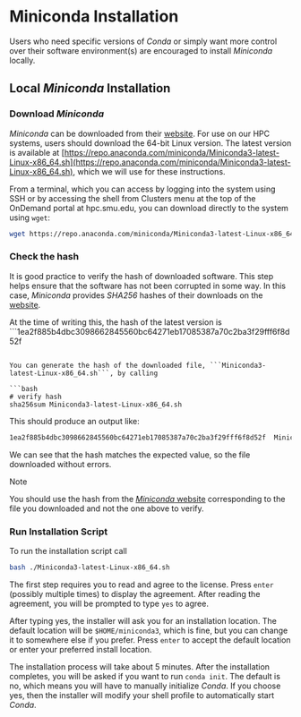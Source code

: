 # Miniconda Installation

Users who need specific versions of _Conda_ or simply want more control over their software environment(s) are encouraged to install _Miniconda_ locally.

## Local _Miniconda_ Installation

### Download _Miniconda_

_Miniconda_ can be downloaded from their [website](https://docs.conda.io/en/latest/miniconda.html). For use on our HPC systems, users should download the 64-bit Linux version. The latest version is available at [https://repo.anaconda.com/miniconda/Miniconda3-latest-Linux-x86_64.sh](https://repo.anaconda.com/miniconda/Miniconda3-latest-Linux-x86_64.sh), which we will use for these instructions.

From a terminal, which you can access by logging into the system using SSH or by accessing the shell from Clusters menu at the top of the OnDemand portal at hpc.smu.edu, you can download directly to the system using ```wget```:

```bash
wget https://repo.anaconda.com/miniconda/Miniconda3-latest-Linux-x86_64.sh
```

### Check the hash

It is good practice to verify the hash of downloaded software. This step helps ensure that the software has not been corrupted in some way. In this case, _Miniconda_ provides _SHA256_ hashes of their downloads on the [website](https://docs.conda.io/en/latest/miniconda.html).

At the time of writing this, the hash of the latest version is ```1ea2f885b4dbc3098662845560bc64271eb17085387a70c2ba3f29fff6f8d52f
```, but this will change when they release a newer version.

You can generate the hash of the downloaded file, ```Miniconda3-latest-Linux-x86_64.sh```, by calling

```bash
# verify hash
sha256sum Miniconda3-latest-Linux-x86_64.sh
```

This should produce an output like:

```bash
1ea2f885b4dbc3098662845560bc64271eb17085387a70c2ba3f29fff6f8d52f  Miniconda3-latest-Linux-x86_64.sh
```

We can see that the hash matches the expected value, so the file downloaded without errors.

>[!NOTE]
>You should use the hash from the [_Miniconda_ website](https://docs.conda.io/en/latest/miniconda.html) corresponding to the file you downloaded and not the one above to verify.

### Run Installation Script

To run the installation script call

```bash 
bash ./Miniconda3-latest-Linux-x86_64.sh 
```

The first step requires you to read and agree to the license. Press ```enter``` (possibly multiple times) to display the agreement. After reading the agreement, you will be prompted to type ```yes``` to agree.

After typing yes, the installer will ask you for an installation location. The default location will be ```$HOME/miniconda3```, which is fine, but you can change it to somewhere else if you prefer. Press ```enter``` to accept the default location or enter your preferred install location.

The installation process will take about 5 minutes. After the installation completes, you will be asked if you want to run ```conda init```. The default is no, which means you will have to manually initialize _Conda_. If you choose yes, then the installer will modify your shell profile to automatically start _Conda_.

